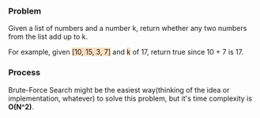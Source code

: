 ### Problem

Given a list of numbers and a number k, return whether any two numbers from the list add up to k.

For example, given <span style='background-color: #F7DDBE'>[10, 15, 3, 7]</span> and <span style='background-color: #F7DDBE'>k</span> of 17, return true since 10 + 7 is 17.


### Process

Brute-Force Search might be the easiest way(thinking of the idea or implementation, whatever) to solve this problem, but it's time complexity is **O(N^2)**.

